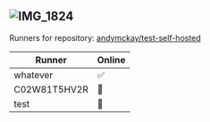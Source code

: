 ![IMG_1824](https://user-images.githubusercontent.com/74699/85883450-ddf43280-b795-11ea-8c64-edc0b720e270.jpg)
---
Runners for repository: [andymckay/test-self-hosted](https://github.com/andymckay/test-self-hosted/)

|Runner|Online|
|-|-|
|whatever|:white_check_mark:|
|C02W81T5HV2R|:stop_sign:|
|test|:stop_sign:|
